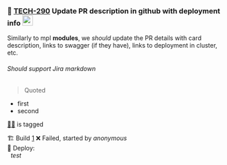 ### 📕 [TECH-290](https://vandebron.atlassian.net/browse/TECH-290) Update PR description in github with deployment info <img src="https://avatar-management--avatars.us-west-2.prod.public.atl-paas.net/557058:73eb6738-a8dc-4e71-beb2-16761407e54e/44a3caa2-b498-4ee1-927d-bdb0901a683e/24" width="24" height="24" alt="sam@vandebron.nl" /> 
Similarly to mpl **modules**, we *should* update the PR details with card description, links to swagger (if they have), links to deployment in cluster, etc.

###### Should support Jira markdown

> Quoted

- first
- second

[👩‍💻](https://vandebron.atlassian.net/browse/TECH-290/jira/people/6151b89d72f6970069e87968) is tagged



🏗️ Build [1](http://localhost:3000/) ❌ Failed, started by _anonymous_  
🚀 Deploy:  
&nbsp;  _test_  
